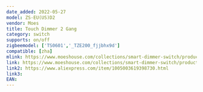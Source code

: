```yaml
---
date_added: 2022-05-27
model: ZS-EU(US)D2
vendor: Moes
title: Touch Dimmer 2 Gang
category: switch
supports: on/off
zigbeemodel: ['TS0601','_TZE200_fjjbhx9d']
compatible: [zha]
mlink: https://www.moeshouse.com/collections/smart-dimmer-switch/products/new-zigbee-2-gang-smart-light-dimmer-switch-independent-control-smart-life-tuya-app-relay-status-backlight-switch-off-rf-remote-control-works-with-alexa-google-voice-assistants?variant=39795547013201
link: https://www.moeshouse.com/collections/smart-dimmer-switch/products/new-zigbee-2-gang-eu-smart-light-dimmer-switch-independent-control-smart-life-tuya-app-relay-status-backlight-switch-off-rf-remote-control-works-with-alexa-google-voice-assistants
link2: https://www.aliexpress.com/item/1005003619398730.html
link3: 
EAN: 
---
```

